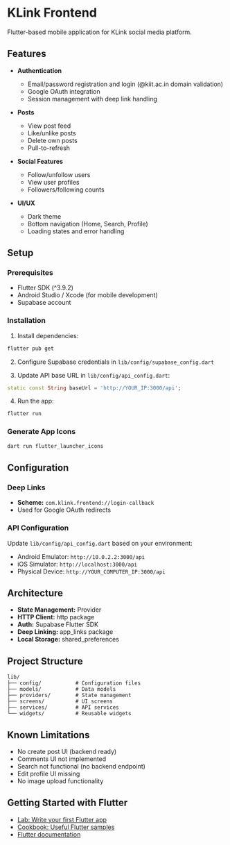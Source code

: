# KLink Frontend

Flutter-based mobile application for KLink social media platform.

## Features

- **Authentication**
  - Email/password registration and login (@kiit.ac.in domain validation)
  - Google OAuth integration
  - Session management with deep link handling
  
- **Posts**
  - View post feed
  - Like/unlike posts
  - Delete own posts
  - Pull-to-refresh

- **Social Features**
  - Follow/unfollow users
  - View user profiles
  - Followers/following counts

- **UI/UX**
  - Dark theme
  - Bottom navigation (Home, Search, Profile)
  - Loading states and error handling

## Setup

### Prerequisites
- Flutter SDK (^3.9.2)
- Android Studio / Xcode (for mobile development)
- Supabase account

### Installation

1. Install dependencies:
```bash
flutter pub get
```

2. Configure Supabase credentials in `lib/config/supabase_config.dart`

3. Update API base URL in `lib/config/api_config.dart`:
```dart
static const String baseUrl = 'http://YOUR_IP:3000/api';
```

4. Run the app:
```bash
flutter run
```

### Generate App Icons

```bash
dart run flutter_launcher_icons
```

## Configuration

### Deep Links
- **Scheme:** `com.klink.frontend://login-callback`
- Used for Google OAuth redirects

### API Configuration
Update `lib/config/api_config.dart` based on your environment:
- Android Emulator: `http://10.0.2.2:3000/api`
- iOS Simulator: `http://localhost:3000/api`
- Physical Device: `http://YOUR_COMPUTER_IP:3000/api`

## Architecture

- **State Management:** Provider
- **HTTP Client:** http package
- **Auth:** Supabase Flutter SDK
- **Deep Linking:** app_links package
- **Local Storage:** shared_preferences

## Project Structure

```
lib/
├── config/           # Configuration files
├── models/           # Data models
├── providers/        # State management
├── screens/          # UI screens
├── services/         # API services
└── widgets/          # Reusable widgets
```

## Known Limitations

- No create post UI (backend ready)
- Comments UI not implemented
- Search not functional (no backend endpoint)
- Edit profile UI missing
- No image upload functionality

## Getting Started with Flutter

- [Lab: Write your first Flutter app](https://docs.flutter.dev/get-started/codelab)
- [Cookbook: Useful Flutter samples](https://docs.flutter.dev/cookbook)
- [Flutter documentation](https://docs.flutter.dev/)
